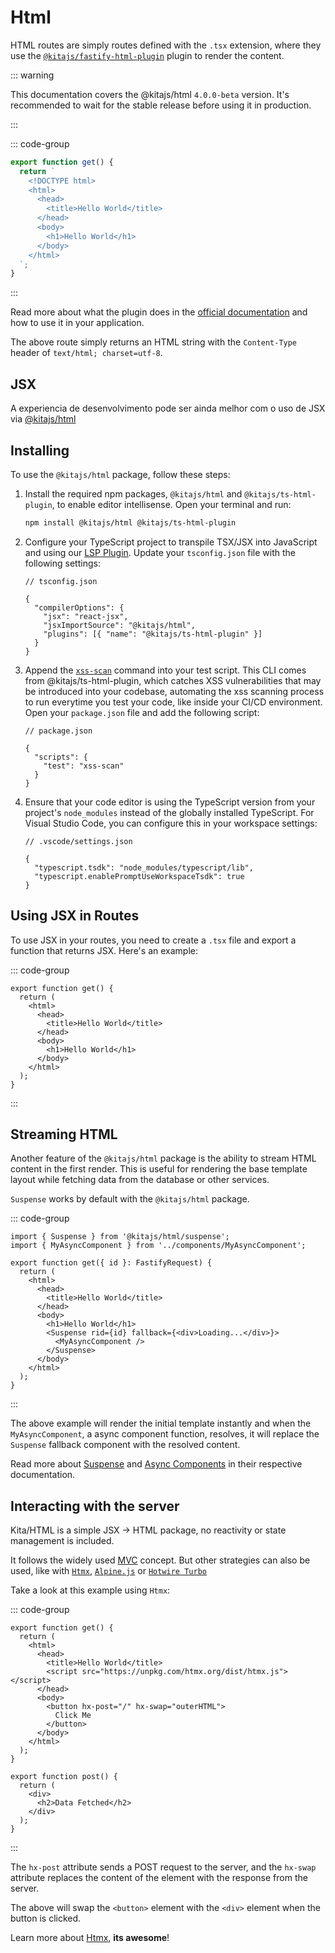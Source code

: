 # Html

HTML routes are simply routes defined with the `.tsx` extension, where they use
the
[`@kitajs/fastify-html-plugin`](https://github.com/kitajs/html/tree/master/packages/fastify-html-plugin)
plugin to render the content.

::: warning

This documentation covers the @kitajs/html `4.0.0-beta` version. It's
recommended to wait for the stable release before using it in production.

:::

::: code-group

```ts [src/routes/index.tsx]
export function get() {
  return `
    <!DOCTYPE html>
    <html>
      <head>
        <title>Hello World</title>
      </head>
      <body>
        <h1>Hello World</h1>
      </body>
    </html>
  `;
}
```

:::

Read more about what the plugin does in the
[official documentation](https://github.com/kitajs/html/tree/master/packages/fastify-html-plugin#readme)
and how to use it in your application.

The above route simply returns an HTML string with the `Content-Type` header of
`text/html; charset=utf-8`.

## JSX

A experiencia de desenvolvimento pode ser ainda melhor com o uso de JSX via
[@kitajs/html](https://github.com/kitajs/html)

## Installing

To use the `@kitajs/html` package, follow these steps:

1. Install the required npm packages, `@kitajs/html` and
   `@kitajs/ts-html-plugin`, to enable editor intellisense. Open your terminal
   and run:

   ```sh
   npm install @kitajs/html @kitajs/ts-html-plugin
   ```

2. Configure your TypeScript project to transpile TSX/JSX into JavaScript and
   using our [LSP Plugin](#editor-intellisense-and-cli-tool). Update your
   `tsconfig.json` file with the following settings:

   ```jsonc
   // tsconfig.json

   {
     "compilerOptions": {
       "jsx": "react-jsx",
       "jsxImportSource": "@kitajs/html",
       "plugins": [{ "name": "@kitajs/ts-html-plugin" }]
     }
   }
   ```

3. Append the
   [`xss-scan`](https://github.com/kitajs/html/tree/master/packages/ts-html-plugin/tree/main#running-as-cli)
   command into your test script. This CLI comes from @kitajs/ts-html-plugin,
   which catches XSS vulnerabilities that may be introduced into your codebase,
   automating the xss scanning process to run everytime you test your code, like
   inside your CI/CD environment. Open your `package.json` file and add the
   following script:

   ```jsonc
   // package.json

   {
     "scripts": {
       "test": "xss-scan"
     }
   }
   ```

4. Ensure that your code editor is using the TypeScript version from your
   project's `node_modules` instead of the globally installed TypeScript. For
   Visual Studio Code, you can configure this in your workspace settings:

   ```jsonc
   // .vscode/settings.json

   {
     "typescript.tsdk": "node_modules/typescript/lib",
     "typescript.enablePromptUseWorkspaceTsdk": true
   }
   ```

## Using JSX in Routes

To use JSX in your routes, you need to create a `.tsx` file and export a
function that returns JSX. Here's an example:

::: code-group

```tsx [src/routes/index.tsx]
export function get() {
  return (
    <html>
      <head>
        <title>Hello World</title>
      </head>
      <body>
        <h1>Hello World</h1>
      </body>
    </html>
  );
}
```

:::

## Streaming HTML

Another feature of the `@kitajs/html` package is the ability to stream HTML
content in the first render. This is useful for rendering the base template
layout while fetching data from the database or other services.

`Suspense` works by default with the `@kitajs/html` package.

::: code-group

```tsx [src/routes/index.tsx]
import { Suspense } from '@kitajs/html/suspense';
import { MyAsyncComponent } from '../components/MyAsyncComponent';

export function get({ id }: FastifyRequest) {
  return (
    <html>
      <head>
        <title>Hello World</title>
      </head>
      <body>
        <h1>Hello World</h1>
        <Suspense rid={id} fallback={<div>Loading...</div>}>
          <MyAsyncComponent />
        </Suspense>
      </body>
    </html>
  );
}
```

:::

The above example will render the initial template instantly and when the
`MyAsyncComponent`, a async component function, resolves, it will replace the
`Suspense` fallback component with the resolved content.

Read more about
[Suspense](https://github.com/kitajs/html/tree/master/packages/html#suspense-component)
and
[Async Components](https://github.com/kitajs/html/tree/master/packages/html#async-components)
in their respective documentation.

## Interacting with the server

Kita/HTML is a simple JSX -> HTML package, no reactivity or state management is
included.

It follows the widely used
[MVC](https://en.wikipedia.org/wiki/Model%E2%80%93view%E2%80%93controller)
concept. But other strategies can also be used, like with
[`Htmx`](https://github.com/kitajs/html/tree/master/packages/html#htmx),
[`Alpine.js`](https://github.com/kitajs/html/tree/master/packages/html#alpinejs)
or
[`Hotwire Turbo`](https://github.com/kitajs/html/tree/master/packages/html#hotwire-turbo)

Take a look at this example using `Htmx`:

::: code-group

```tsx [src/routes/index.tsx]
export function get() {
  return (
    <html>
      <head>
        <title>Hello World</title>
        <script src="https://unpkg.com/htmx.org/dist/htmx.js"></script>
      </head>
      <body>
        <button hx-post="/" hx-swap="outerHTML">
          Click Me
        </button>
      </body>
    </html>
  );
}

export function post() {
  return (
    <div>
      <h2>Data Fetched</h2>
    </div>
  );
}
```

:::

The `hx-post` attribute sends a POST request to the server, and the `hx-swap`
attribute replaces the content of the element with the response from the server.

The above will swap the `<button>` element with the `<div>` element when the
button is clicked.

Learn more about [Htmx](https://htmx.org/), **its awesome**!
